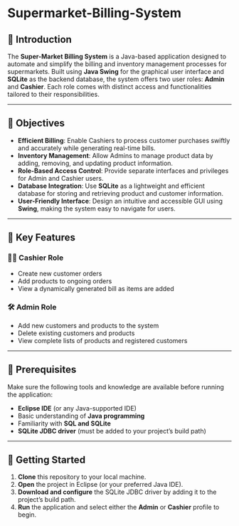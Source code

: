 # Supermarket-Billing-System

## 📌 Introduction

The **Super-Market Billing System** is a Java-based application designed to automate and simplify the billing and inventory management processes for supermarkets. Built using **Java Swing** for the graphical user interface and **SQLite** as the backend database, the system offers two user roles: **Admin** and **Cashier**. Each role comes with distinct access and functionalities tailored to their responsibilities.

---

## 🎯 Objectives

- **Efficient Billing**: Enable Cashiers to process customer purchases swiftly and accurately while generating real-time bills.  
- **Inventory Management**: Allow Admins to manage product data by adding, removing, and updating product information.  
- **Role-Based Access Control**: Provide separate interfaces and privileges for Admin and Cashier users.  
- **Database Integration**: Use **SQLite** as a lightweight and efficient database for storing and retrieving product and customer information.  
- **User-Friendly Interface**: Design an intuitive and accessible GUI using **Swing**, making the system easy to navigate for users.

---

## 🔑 Key Features

### 👨‍💼 Cashier Role

- Create new customer orders  
- Add products to ongoing orders  
- View a dynamically generated bill as items are added  

### 🛠️ Admin Role

- Add new customers and products to the system  
- Delete existing customers and products  
- View complete lists of products and registered customers  

---

## 🧰 Prerequisites

Make sure the following tools and knowledge are available before running the application:

- **Eclipse IDE** (or any Java-supported IDE)  
- Basic understanding of **Java programming**  
- Familiarity with **SQL and SQLite**  
- **SQLite JDBC driver** (must be added to your project’s build path)

---

## 🚀 Getting Started

1. **Clone** this repository to your local machine.  
2. **Open** the project in Eclipse (or your preferred Java IDE).  
3. **Download and configure** the SQLite JDBC driver by adding it to the project’s build path.  
4. **Run** the application and select either the **Admin** or **Cashier** profile to begin.



